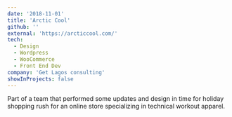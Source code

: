 ```yaml
---
date: '2018-11-01'
title: 'Arctic Cool'
github: ''
external: 'https://arcticcool.com/'
tech:
  - Design
  - Wordpress
  - WooCommerce
  - Front End Dev
company: 'Get Lagos consulting'
showInProjects: false
---
```


Part of a team that performed some updates and design in time for holiday shopping rush for an online store specializing in technical workout apparel.
